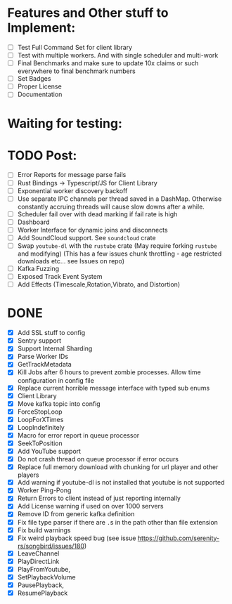 # Features and Other stuff to Implement:
- [ ] Test Full Command Set for client library
- [ ] Test with multiple workers. And with single scheduler and multi-work
- [ ] Final Benchmarks and make sure to update 10x claims or such everywhere to final benchmark numbers
- [ ] Set Badges
- [ ] Proper License
- [ ] Documentation
# Waiting for testing:
# TODO Post:
- [ ] Error Reports for message parse fails
- [ ] Rust Bindings -> Typescript/JS for Client Library
- [ ] Exponential worker discovery backoff
- [ ] Use separate IPC channels per thread saved in a DashMap. Otherwise constantly accruing threads will cause slow downs after a while.
- [ ] Scheduler fail over with dead marking if fail rate is high
- [ ] Dashboard
- [ ] Worker Interface for dynamic joins and disconnects
- [ ] Add SoundCloud support. See `soundcloud` crate
- [ ] Swap `youtube-dl` with the `rustube` crate (May require forking `rustube` and modifying) (This has a few issues chunk throttling - age restricted downloads etc... see Issues on repo)
- [ ] Kafka Fuzzing
- [ ] Exposed Track Event System
- [ ] Add Effects (Timescale,Rotation,Vibrato, and Distortion)
# DONE
- [x] Add SSL stuff to config
- [x] Sentry support
- [x] Support Internal Sharding
- [x] Parse Worker IDs
- [x] GetTrackMetadata
- [x] Kill Jobs after 6 hours to prevent zombie processes. Allow time configuration in config file
- [x] Replace current horrible message interface with typed sub enums
- [x] Client Library
- [x] Move kafka topic into config
- [x] ForceStopLoop
- [x] LoopForXTimes
- [x] LoopIndefinitely
- [x] Macro for error report in queue processor
- [x] SeekToPosition
- [x] Add YouTube support
- [x] Do not crash thread on queue processor if error occurs
- [x] Replace full memory download with chunking for url player and other players
- [x] Add warning if youtube-dl is not installed that youtube is not supported
- [x] Worker Ping-Pong
- [x] Return Errors to client instead of just reporting internally
- [x] Add License warning if used on over 1000 servers
- [x] Remove ID from generic kafka definition
- [x] Fix file type parser if there are `.`s in the path other than file extension
- [x] Fix build warnings
- [x] Fix weird playback speed bug (see issue https://github.com/serenity-rs/songbird/issues/180)
- [x] LeaveChannel
- [x] PlayDirectLink
- [x] PlayFromYoutube,
- [x] SetPlaybackVolume
- [x] PausePlayback,
- [x] ResumePlayback
